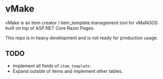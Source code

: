 # vMake
vMake is an item creator / item_template management tool for vMaNGOS built on top of ASP.NET Core Razor Pages.

This repo is in heavy development and is not ready for production usage.

## TODO
- Implement all fields of `item_template`.
- Expand outside of items and implement other tables.